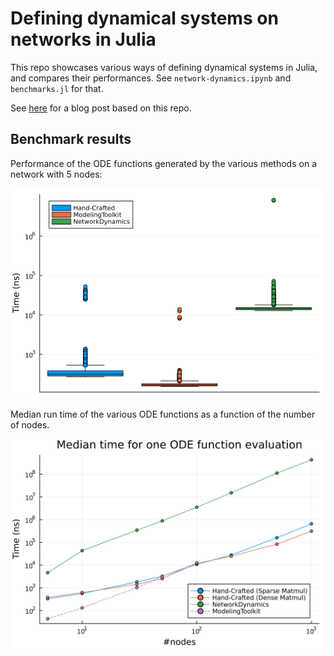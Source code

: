 # Defining dynamical systems on networks in Julia

This repo showcases various ways of defining dynamical systems in Julia, and compares their performances. See `network-dynamics.ipynb` and `benchmarks.jl` for that.

See [here](https://irregular-rhomboid.github.io/2023/05/27/julia-modelling-network-systems.html) for a blog post based on this repo.

## Benchmark results

Performance of the ODE functions generated by the various methods on a network with 5 nodes:

![](images/boxplot.png)

Median run time of the various ODE functions as a function of the number of nodes.

![](images/benchmarks.svg)